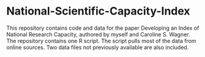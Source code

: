 # National-Scientific-Capacity-Index
This repository contains code and data for the paper Developing an Index of National Research Capacity, authored by myself and Caroline S. Wagner. The repository contains one R script. The script pulls most of the data from online sources. Two data files not previously available are also included. 
